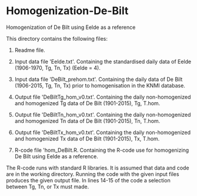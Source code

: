 # Homogenization-De-Bilt
Homogenization of De Bilt using Eelde as a reference

This directory contains the following files:

1. Readme file.

2. Input data file 'Eelde.txt'. 
   Containing the standardised daily data of Eelde (1906-1970,
   Tg, Tn, Tx) (Eelde = 4).
   
3. Input data file 'DeBilt_prehom.txt'.
   Containing the daily data of De Bilt (1906-2015, Tg, Tn, Tx) prior to homogenisation 
   in the KNMI database.
   
4. Output file 'DeBiltTg_hom_v0.txt'.
   Containing the daily non-homogenized and homogenized Tg data of De Bilt (1901-2015), Tg, T.hom. 
   
5. Output file 'DeBiltTn_hom_v0.txt'.
   Containing the daily non-homogenized and homogenized Tn data of De Bilt (1901-2015), Tn, T.hom. 

6. Output file 'DeBiltTx_hom_v0.txt'.
   Containing the daily non-homogenized and homogenized Tx data of De Bilt (1901-2015), Tx, T.hom.    
   
5. R-code file 'hom_DeBilt.R.
   Containing the R-code use for homogenizing De Bilt using Eelde as a reference. 
   
The R-code runs with standard R libraries. It is assumed that data and code 
are in the working directory. Running the code with the given input
files produces the given output file. In lines 14-15 of the code a selection between Tg, Tn, or Tx must 
made. 

